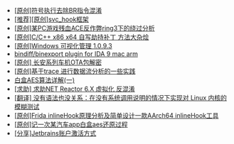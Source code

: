 + [[原创]符号执行去除BR指令混淆](https://bbs.kanxue.com/thread-280737.htm)
+ [[推荐][原创]svc_hook框架](https://bbs.kanxue.com/thread-284713.htm)
+ [[原创]某PC游戏残血ACE反作弊ring3下的绕过分析](https://bbs.kanxue.com/thread-284667.htm)
+ [[原创]C/C++ x86 x64 自写劫持补丁 方法大杂烩](https://bbs.kanxue.com/thread-282745.htm)
+ [[原创]Windows 可视化管理 1.0.9.3](https://bbs.kanxue.com/thread-284075.htm)
+ [bindiff/binexport plugin for IDA 9 mac arm](https://bbs.kanxue.com/thread-283322.htm)
+ [[原创]  长安系列车机OTA包解密](https://bbs.kanxue.com/thread-285256.htm)
+ [[原创]基于trace 进行数据流分析的一些实践](https://bbs.kanxue.com/thread-285243.htm)
+ [白盒AES算法详解(一)](https://bbs.kanxue.com/thread-280335.htm)
+ [[求助] 求助NET Reactor 6.X 虚拟化 反混淆](https://bbs.kanxue.com/thread-285277.htm)
+ [[翻译] 没有语法也没关系：在没有系统调用说明的情况下实现对 Linux 内核的模糊测试](https://bbs.kanxue.com/thread-285278.htm)
+ [[原创]Frida inlineHook原理分析及简单设计一款AArch64 inlineHook工具](https://bbs.kanxue.com/thread-273273.htm)
+ [[原创]记一次某汽车app白盒aes还原过程](https://bbs.kanxue.com/thread-280600.htm)
+ [[分享]Jetbrains账户激活方式](https://bbs.kanxue.com/thread-284298.htm)
